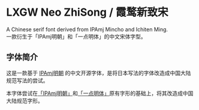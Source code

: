 # LXGW Neo ZhiSong / 霞鹜新致宋
A Chinese serif font derived from IPAmj Mincho and Ichiten Ming.   
一款衍生于「IPAmj明朝」和「一点明体」的中文宋体字型。

## 字体简介
这是一款基于 [IPAmj明朝](https://ipafont.ipa.go.jp) 的中文开源字体，是将日本写法的字体改造成中国大陆规范写法的尝试。

本字体尝试在[「IPAmj明朝」](https://ipafont.ipa.go.jp)和[「一点明体」](https://github.com/ichitenfont/I.Ming)原有字形的基础上，将其改造成中国大陆规范字形。
